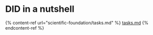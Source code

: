 # DID  in a nutshell

{% content-ref url="scientific-foundation/tasks.md" %}
[tasks.md](scientific-foundation/tasks.md)
{% endcontent-ref %}
